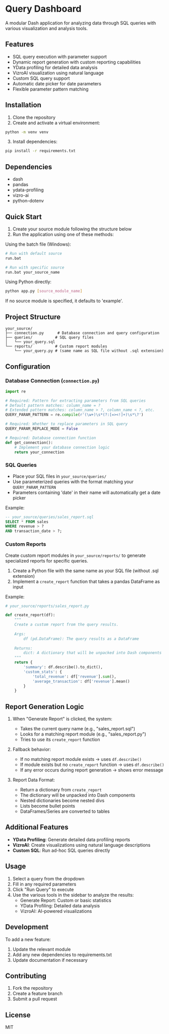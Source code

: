 # Query Dashboard

A modular Dash application for analyzing data through SQL queries with various visualization and analysis tools.

## Features

- SQL query execution with parameter support
- Dynamic report generation with custom reporting capabilities
- YData profiling for detailed data analysis
- VizroAI visualization using natural language
- Custom SQL query support
- Automatic date picker for date parameters
- Flexible parameter pattern matching

## Installation

1. Clone the repository
2. Create and activate a virtual environment:
```bash
python -m venv venv
```
3. Install dependencies:
```bash
pip install -r requirements.txt
```

## Dependencies

- dash
- pandas
- ydata-profiling
- vizro-ai
- python-dotenv

## Quick Start

1. Create your source module following the structure below
2. Run the application using one of these methods:

Using the batch file (Windows):
```bash
# Run with default source
run.bat

# Run with specific source
run.bat your_source_name
```

Using Python directly:
```bash
python app.py [source_module_name]
```
If no source module is specified, it defaults to 'example'.

## Project Structure

```
your_source/
├── connection.py      # Database connection and query configuration
├── queries/          # SQL query files
│   └── your_query.sql
└── reports/          # Custom report modules
    └── your_query.py # (same name as SQL file without .sql extension)
```

## Configuration

### Database Connection (`connection.py`)
```python
import re

# Required: Pattern for extracting parameters from SQL queries
# Default pattern matches: column_name = ?
# Extended pattern matches: column_name > ?, column_name < ?, etc.
QUERY_PARAM_PATTERN = re.compile(r'(\w+)\s*(?:[=><!]+)\s*\?')

# Required: Whether to replace parameters in SQL query
QUERY_PARAM_REPLACE_MODE = False

# Required: Database connection function
def get_connection():
    # Implement your database connection logic
    return your_connection
```

### SQL Queries
- Place your SQL files in `your_source/queries/`
- Use parameterized queries with the format matching your `QUERY_PARAM_PATTERN`
- Parameters containing 'date' in their name will automatically get a date picker

Example:
```sql
-- your_source/queries/sales_report.sql
SELECT * FROM sales 
WHERE revenue > ? 
AND transaction_date > ?;
```

### Custom Reports
Create custom report modules in `your_source/reports/` to generate specialized reports for specific queries.

1. Create a Python file with the same name as your SQL file (without .sql extension)
2. Implement a `create_report` function that takes a pandas DataFrame as input

Example:
```python
# your_source/reports/sales_report.py

def create_report(df):
    """
    Create a custom report from the query results.
    
    Args:
        df (pd.DataFrame): The query results as a DataFrame
    
    Returns:
        dict: A dictionary that will be unpacked into Dash components
    """
    return {
        'summary': df.describe().to_dict(),
        'custom_stats': {
            'total_revenue': df['revenue'].sum(),
            'average_transaction': df['revenue'].mean()
        }
    }
```

## Report Generation Logic

1. When "Generate Report" is clicked, the system:
   - Takes the current query name (e.g., "sales_report.sql")
   - Looks for a matching report module (e.g., "sales_report.py")
   - Tries to use its `create_report` function

2. Fallback behavior:
   - If no matching report module exists → uses `df.describe()`
   - If module exists but no `create_report` function → uses `df.describe()`
   - If any error occurs during report generation → shows error message

3. Report Data Format:
   - Return a dictionary from `create_report`
   - The dictionary will be unpacked into Dash components
   - Nested dictionaries become nested divs
   - Lists become bullet points
   - DataFrames/Series are converted to tables

## Additional Features

- **YData Profiling**: Generate detailed data profiling reports
- **VizroAI**: Create visualizations using natural language descriptions
- **Custom SQL**: Run ad-hoc SQL queries directly

## Usage

1. Select a query from the dropdown
2. Fill in any required parameters
3. Click "Run Query" to execute
4. Use the various tools in the sidebar to analyze the results:
   - Generate Report: Custom or basic statistics
   - YData Profiling: Detailed data analysis
   - VizroAI: AI-powered visualizations 

## Development

To add a new feature:

1. Update the relevant module
2. Add any new dependencies to requirements.txt
3. Update documentation if necessary

## Contributing

1. Fork the repository
2. Create a feature branch
3. Submit a pull request

## License

MIT 